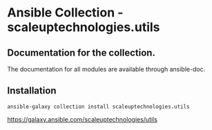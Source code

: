 # Ansible Collection - scaleuptechnologies.utils

## Documentation for the collection.

The documentation for all modules are available through ansible-doc.

## Installation

```
ansible-galaxy collection install scaleuptechnologies.utils
```

https://galaxy.ansible.com/scaleuptechnologies/utils